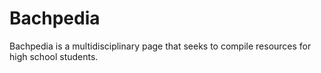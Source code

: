# Bachpedia
Bachpedia is a multidisciplinary page that seeks to compile resources for high school students.
